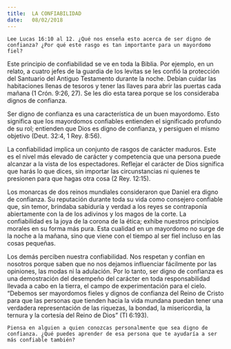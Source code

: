 ```yaml
---
title:  LA CONFIABILIDAD
date:   08/02/2018
---
```


`Lee Lucas 16:10 al 12. ¿Qué nos enseña esto acerca de ser digno de confianza? ¿Por qué este rasgo es tan importante para un mayordomo fiel?`

Este principio de confiabilidad se ve en toda la Biblia. Por ejemplo, en un relato, a cuatro jefes de la guardia de los levitas se les confió la protección del Santuario del Antiguo Testamento durante la noche. Debían cuidar las habitaciones llenas de tesoros y tener las llaves para abrir las puertas cada mañana (1 Crón. 9:26, 27). Se les dio esta tarea porque se los consideraba dignos de confianza. 

Ser digno de confianza es una característica de un buen mayordomo. Esto significa que los mayordomos confiables entienden el significado profundo de su rol; entienden que Dios es digno de confianza, y persiguen el mismo objetivo (Deut. 32:4, 1 Rey. 8:56). 

La confiabilidad implica un conjunto de rasgos de carácter maduros. Este es el nivel más elevado de carácter y competencia que una persona puede alcanzar a la vista de los espectadores. Reflejar el carácter de Dios significa que harás lo que dices, sin importar las circunstancias ni quienes te presionen para que hagas otra cosa (2 Rey. 12:15). 

Los monarcas de dos reinos mundiales consideraron que Daniel era digno de confianza. Su reputación durante toda su vida como consejero confiable que, sin temor, brindaba sabiduría y verdad a los reyes se contraponía abiertamente con la de los adivinos y los magos de la corte. La confiabilidad es la joya de la corona de la ética; exhibe nuestros principios morales en su forma más pura. Esta cualidad en un mayordomo no surge de la noche a la mañana, sino que viene con el tiempo al ser fiel incluso en las cosas pequeñas. 

Los demás perciben nuestra confiabilidad. Nos respetan y confían en nosotros porque saben que no nos dejamos influenciar fácilmente por las opiniones, las modas ni la adulación. Por lo tanto, ser digno de confianza es una demostración del desempeño del carácter en toda responsabilidad llevada a cabo en la tierra, el campo de experimentación para el cielo. “Debemos ser mayordomos fieles y dignos de confianza del Reino de Cristo para que las personas que tienden hacia la vida mundana puedan tener una verdadera representación de las riquezas, la bondad, la misericordia, la ternura y la cortesía del Reino de Dios” (TI 6:193). 

`Piensa en alguien a quien conozcas personalmente que sea digno de confianza. ¿Qué puedes aprender de esa persona que te ayudaría a ser más confiable también?`